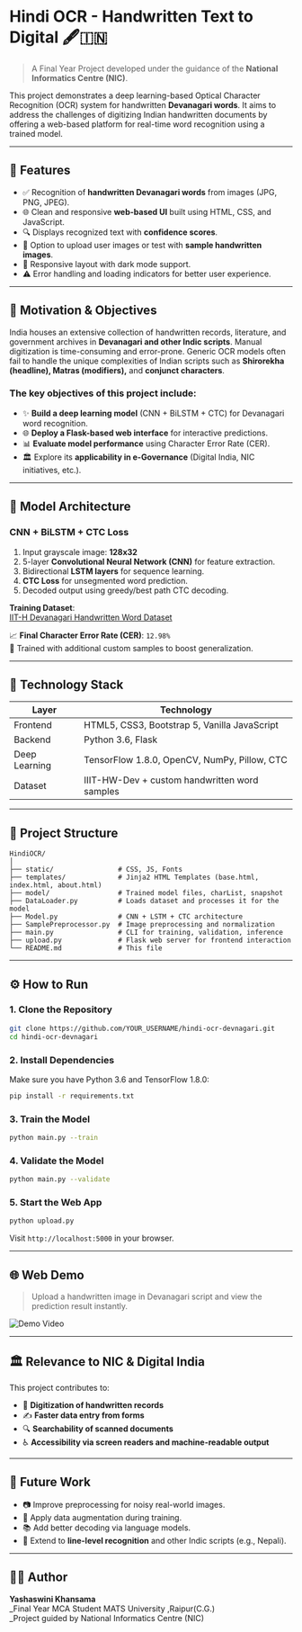 
# Hindi OCR - Handwritten Text to Digital 🖋️🇮🇳

> A Final Year Project developed under the guidance of the **National Informatics Centre (NIC)**.

This project demonstrates a deep learning-based Optical Character Recognition (OCR) system for handwritten **Devanagari words**. It aims to address the challenges of digitizing Indian handwritten documents by offering a web-based platform for real-time word recognition using a trained model.

---

## 🚀 Features

- ✅ Recognition of **handwritten Devanagari words** from images (JPG, PNG, JPEG).
- 🌐 Clean and responsive **web-based UI** built using HTML, CSS, and JavaScript.
- 🔍 Displays recognized text with **confidence scores**.
- 📂 Option to upload user images or test with **sample handwritten images**.
- 📱 Responsive layout with dark mode support.
- ⚠️ Error handling and loading indicators for better user experience.

---

## 🎯 Motivation & Objectives

India houses an extensive collection of handwritten records, literature, and government archives in **Devanagari and other Indic scripts**. Manual digitization is time-consuming and error-prone. Generic OCR models often fail to handle the unique complexities of Indian scripts such as **Shirorekha (headline), Matras (modifiers),** and **conjunct characters**.

### The key objectives of this project include:

- ✨ **Build a deep learning model** (CNN + BiLSTM + CTC) for Devanagari word recognition.
- 🌐 **Deploy a Flask-based web interface** for interactive predictions.
- 📊 **Evaluate model performance** using Character Error Rate (CER).
- 🏛️ Explore its **applicability in e-Governance** (Digital India, NIC initiatives, etc.).

---

## 🧠 Model Architecture

### CNN + BiLSTM + CTC Loss

1. Input grayscale image: **128x32**
2. 5-layer **Convolutional Neural Network (CNN)** for feature extraction.
3. Bidirectional **LSTM layers** for sequence learning.
4. **CTC Loss** for unsegmented word prediction.
5. Decoded output using greedy/best path CTC decoding.



**Training Dataset**:  
[IIT-H Devanagari Handwritten Word Dataset](https://cvit.iiit.ac.in/research/projects/cvit-projects/indic-hw-data)

📈 **Final Character Error Rate (CER)**: `12.98%`  
🧪 Trained with additional custom samples to boost generalization.

---

## 🧪 Technology Stack

| Layer         | Technology                                      |
|---------------|-------------------------------------------------|
| Frontend      | HTML5, CSS3, Bootstrap 5, Vanilla JavaScript    |
| Backend       | Python 3.6, Flask                               |
| Deep Learning | TensorFlow 1.8.0, OpenCV, NumPy, Pillow, CTC    |
| Dataset       | IIIT-HW-Dev + custom handwritten word samples   |

---

## 📁 Project Structure

```
HindiOCR/
│
├── static/                # CSS, JS, Fonts
├── templates/             # Jinja2 HTML Templates (base.html, index.html, about.html)
├── model/                 # Trained model files, charList, snapshot
├── DataLoader.py          # Loads dataset and processes it for the model
├── Model.py               # CNN + LSTM + CTC architecture
├── SamplePreprocessor.py  # Image preprocessing and normalization
├── main.py                # CLI for training, validation, inference
├── upload.py              # Flask web server for frontend interaction
└── README.md              # This file
```

---

## ⚙️ How to Run

### 1. Clone the Repository

```bash
git clone https://github.com/YOUR_USERNAME/hindi-ocr-devnagari.git
cd hindi-ocr-devnagari
```

### 2. Install Dependencies

Make sure you have Python 3.6 and TensorFlow 1.8.0:

```bash
pip install -r requirements.txt
```

### 3. Train the Model

```bash
python main.py --train
```

### 4. Validate the Model

```bash
python main.py --validate
```

### 5. Start the Web App

```bash
python upload.py
```

Visit `http://localhost:5000` in your browser.

---

## 🌐 Web Demo

> Upload a handwritten image in Devanagari script and view the prediction result instantly.

![Demo Video](https://drive.google.com/file/d/1mc3EnoepBATI9VV2maN8UsUSl2N9b3ay/view?usp=sharing)

---

## 🏛️ Relevance to NIC & Digital India

This project contributes to:

- 📂 **Digitization of handwritten records**
- ✍️ **Faster data entry from forms**
- 🔍 **Searchability of scanned documents**
- ♿ **Accessibility via screen readers and machine-readable output**

---

## 🔮 Future Work

- 📷 Improve preprocessing for noisy real-world images.
- 🔁 Apply data augmentation during training.
- 📚 Add better decoding via language models.
- 📜 Extend to **line-level recognition** and other Indic scripts (e.g., Nepali).

---

## 👩‍💻 Author

**Yashaswini Khansama**  
_Final Year MCA Student MATS University ,Raipur(C.G.)  
_Project guided by National Informatics Centre (NIC)
